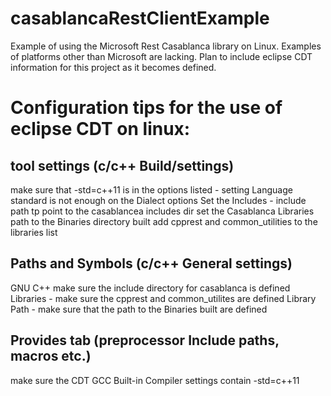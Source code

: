 # casablancaRestClientExample
Example of using the Microsoft Rest Casablanca library on Linux.  Examples of platforms other than Microsoft are lacking.
Plan to include eclipse CDT information for this project as it becomes defined.

<h1>Configuration tips for the use of eclipse CDT on linux:</h1>

<h2>tool settings (c/c++ Build/settings)</h2>
        make sure that -std=c++11 is in the options listed - setting Language
                standard is not enough on the Dialect options
        Set the Includes - include path tp point to the casablancea includes dir
        set the Casablanca Libraries path to the Binaries directory built
        add cpprest and common_utilities to the libraries list
        
<h2>Paths and Symbols (c/c++ General settings)</h2>
        GNU C++ make sure the include directory for casablanca is defined
        Libraries - make sure the cpprest and common_utilites are defined
        Library Path - make sure that the path to the Binaries built are defined
        
<h2>Provides tab (preprocessor Include paths, macros etc.)</h2>
        make sure the CDT GCC Built-in Compiler settings contain -std=c++11

